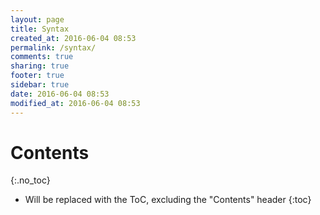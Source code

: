 ```yaml
---
layout: page
title: Syntax
created_at: 2016-06-04 08:53
permalink: /syntax/
comments: true
sharing: true
footer: true
sidebar: true
date: 2016-06-04 08:53
modified_at: 2016-06-04 08:53
---
```


# Contents
{:.no_toc}

* Will be replaced with the ToC, excluding the "Contents" header
{:toc}
